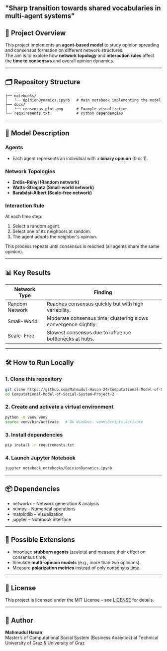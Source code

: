 
## "Sharp transition towards shared vocabularies in multi-agent systems"
## 📌 Project Overview
This project implements an **agent-based model** to study opinion spreading and consensus formation on different network structures.  
The aim is to explore how **network topology** and **interaction rules** affect the **time to consensus** and overall opinion dynamics.

---

## 🗂 Repository Structure
```
├── notebooks/
│   └── OpinionDynamics.ipynb   # Main notebook implementing the model
├── docs/
│   └── consensus_plot.png      # Example visualization
└── requirements.txt            # Python dependencies
```

---

## 🧠 Model Description

### Agents
- Each agent represents an individual with a **binary opinion** (0 or 1).

### Network Topologies
- **Erdős–Rényi (Random network)**
- **Watts–Strogatz (Small-world network)**
- **Barabási–Albert (Scale-free network)**

### Interaction Rule
At each time step:
1. Select a random agent.
2. Select one of its neighbors at random.
3. The agent adopts the neighbor's opinion.

This process repeats until consensus is reached (all agents share the same opinion).

---

## 📊 Key Results
| Network Type       | Finding |
|-------------------|--------|
| Random Network    | Reaches consensus quickly but with high variability. |
| Small-World       | Moderate consensus time; clustering slows convergence slightly. |
| Scale-Free        | Slowest consensus due to influence bottlenecks at hubs. |

---



## 🛠 How to Run Locally

### 1. Clone this repository
```bash
git clone https://github.com/Mahmudul-Hasan-24/Computational-Model-of-Social-System-Project-2.git
cd Computational-Model-of-Social-System-Project-2
```

### 2. Create and activate a virtual environment
```bash
python -m venv venv
source venv/bin/activate   # On Windows: venv\Scripts\activate
```

### 3. Install dependencies
```bash
pip install -r requirements.txt
```

### 4. Launch Jupyter Notebook
```bash
jupyter notebook notebooks/OpinionDynamics.ipynb
```

---

## 📦 Dependencies
- networkx – Network generation & analysis  
- numpy – Numerical operations  
- matplotlib – Visualization  
- jupyter – Notebook interface  

---

## 🚀 Possible Extensions
- Introduce **stubborn agents** (zealots) and measure their effect on consensus time.
- Simulate **multi-opinion models** (e.g., more than two opinions).
- Measure **polarization metrics** instead of only consensus time.

---

## 📜 License
This project is licensed under the MIT License – see [LICENSE](LICENSE) for details.

---

## 👤 Author
**Mahmudul Hasan**  
Master’s of Computational Social System (Business Analytics) at Technical University of Graz & University of Graz 

